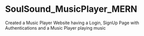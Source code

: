 # SoulSound_MusicPlayer_MERN
Created a Music Player Website having a Login, SignUp Page with Authentications and a Music Player playing music
